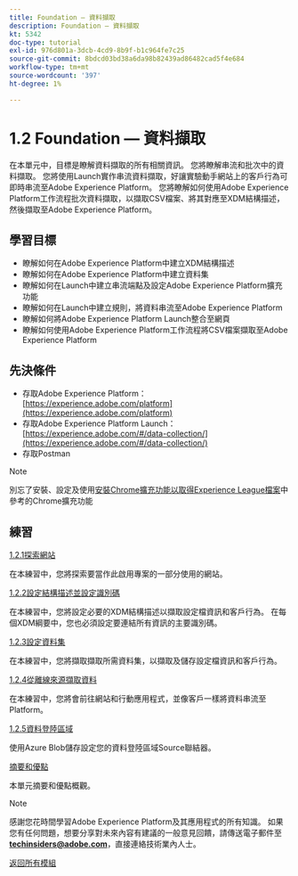 ```yaml
---
title: Foundation — 資料擷取
description: Foundation — 資料擷取
kt: 5342
doc-type: tutorial
exl-id: 976d801a-3dcb-4cd9-8b9f-b1c964fe7c25
source-git-commit: 8bdcd03bd38a6da98b82439ad86482cad5f4e684
workflow-type: tm+mt
source-wordcount: '397'
ht-degree: 1%

---
```


# 1.2 Foundation — 資料擷取

在本單元中，目標是瞭解資料擷取的所有相關資訊。 您將瞭解串流和批次中的資料擷取。 您將使用Launch實作串流資料擷取，好讓實驗動手網站上的客戶行為可即時串流至Adobe Experience Platform。 您將瞭解如何使用Adobe Experience Platform工作流程批次資料擷取，以擷取CSV檔案、將其對應至XDM結構描述，然後擷取至Adobe Experience Platform。

## 學習目標

- 瞭解如何在Adobe Experience Platform中建立XDM結構描述
- 瞭解如何在Adobe Experience Platform中建立資料集
- 瞭解如何在Launch中建立串流端點及設定Adobe Experience Platform擴充功能
- 瞭解如何在Launch中建立規則，將資料串流至Adobe Experience Platform
- 瞭解如何將Adobe Experience Platform Launch整合至網頁
- 瞭解如何使用Adobe Experience Platform工作流程將CSV檔案擷取至Adobe Experience Platform

## 先決條件

- 存取Adobe Experience Platform： [https://experience.adobe.com/platform](https://experience.adobe.com/platform)
- 存取Adobe Experience Platform Launch： [https://experience.adobe.com/#/data-collection/](https://experience.adobe.com/#/data-collection/)
- 存取Postman

>[!NOTE]
>
>別忘了安裝、設定及使用[安裝Chrome擴充功能以取得Experience League檔案](../../gettingstarted/gettingstarted/ex1.md)中參考的Chrome擴充功能

## 練習

[1.2.1探索網站](./ex1.md)

在本練習中，您將探索要當作此啟用專案的一部分使用的網站。

[1.2.2設定結構描述並設定識別碼](./ex2.md)

在本練習中，您將設定必要的XDM結構描述以擷取設定檔資訊和客戶行為。 在每個XDM綱要中，您也必須設定要連結所有資訊的主要識別碼。

[1.2.3設定資料集](./ex3.md)

在本練習中，您將擷取擷取所需資料集，以擷取及儲存設定檔資訊和客戶行為。

[1.2.4從離線來源擷取資料](./ex4.md)

在本練習中，您將會前往網站和行動應用程式，並像客戶一樣將資料串流至Platform。

[1.2.5資料登陸區域](./ex5.md)

使用Azure Blob儲存設定您的資料登陸區域Source聯結器。

[摘要和優點](./summary.md)

本單元摘要和優點概觀。

>[!NOTE]
>
>感謝您花時間學習Adobe Experience Platform及其應用程式的所有知識。 如果您有任何問題，想要分享對未來內容有建議的一般意見回饋，請傳送電子郵件至&#x200B;**techinsiders@adobe.com**，直接連絡技術業內人士。

[返回所有模組](../../../overview.md)
